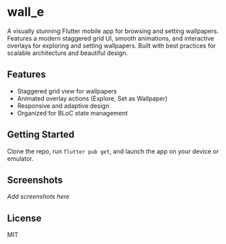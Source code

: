 # wall_e

A visually stunning Flutter mobile app for browsing and setting wallpapers. Features a modern staggered grid UI, smooth animations, and interactive overlays for exploring and setting wallpapers. Built with best practices for scalable architecture and beautiful design.

## Features
- Staggered grid view for wallpapers
- Animated overlay actions (Explore, Set as Wallpaper)
- Responsive and adaptive design
- Organized for BLoC state management

## Getting Started
Clone the repo, run `flutter pub get`, and launch the app on your device or emulator.

## Screenshots
*Add screenshots here*

## License
MIT
